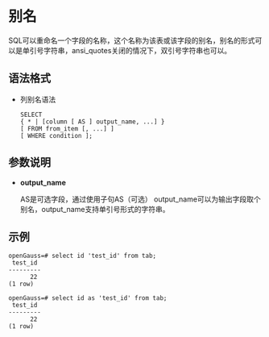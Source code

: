 # 别名

SQL可以重命名一个字段的名称，这个名称为该表或该字段的别名，别名的形式可以是单引号字符串，ansi_quotes关闭的情况下，双引号字符串也可以。
## 语法格式<a name="section119531510131916"></a>

-   列别名语法

    ```
    SELECT 
    { * | [column [ AS ] output_name, ...] }
    [ FROM from_item [, ...] ]
    [ WHERE condition ];
    ```

## 参数说明<a name="section012816161027"></a>

-   **output\_name**

    AS是可选字段，通过使用子句AS（可选） output\_name可以为输出字段取个别名，output\_name支持单引号形式的字符串。


## 示例<a name="section73551858131418"></a>

```
openGauss=# select id 'test_id' from tab;
 test_id
---------
      22
(1 row)

openGauss=# select id as 'test_id' from tab;
 test_id
---------
      22
(1 row)
```

